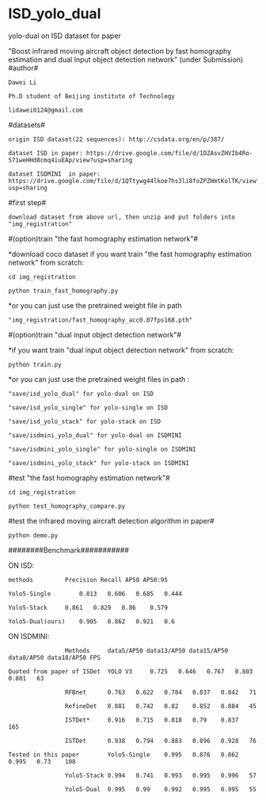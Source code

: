 # ISD_yolo_dual

yolo-dual on ISD dataset for paper 

"Boost infrared moving aircraft object detection by fast homography estimation and dual Input object detection network" (under Submission)
#author#

	Dawei Li
	
	Ph.D student of Beijing institute of Technolegy
	
	lidawei0124@gmail.com

#datasets#

	origin ISD dataset(22 sequences): http://csdata.org/en/p/387/

	dataset ISD in paper: https://drive.google.com/file/d/1DZAsvZHVIb4Ro-571weHHd8cmq4iuEAp/view?usp=sharing

	dataset ISDMINI  in paper: https://drive.google.com/file/d/1QTtywg44lkoe7hs3li8foZPZHmtKolTK/view?usp=sharing


#first step#

	download dataset from above url, then unzip and put folders into "img_registration"


#(option)train "the fast homography estimation network"#

*download coco dataset if you want train "the fast homography estimation network" from scratch:

	cd img_registration

	python train_fast_homography.py

*or you can just use the pretrained weight file in path

	"img_registration/fast_homography_acc0.07fps168.pth"


#(option)train "dual input object detection network"#

*if you want train "dual input object detection network" from scratch:

	python train.py

*or you can just use the pretrained weight files in path :

	"save/isd_yolo_dual" for yolo-dual on ISD

	"save/isd_yolo_single" for yolo-single on ISD

	"save/isd_yolo_stack" for yolo-stack on ISD

	"save/isdmini_yolo_dual" for yolo-dual on ISDMINI

	"save/isdmini_yolo_single" for yolo-single on ISDMINI

	"save/isdmini_yolo_stack" for yolo-stack on ISDMINI


#test "the fast homography estimation network"#

	cd img_registration

	python test_homography_compare.py


#test the infrared moving aircraft detection algorithm in paper#

	python demo.py

########Benchmark###########

ON ISD:


	methods			Precision Recall AP50 AP50:95

	Yolo5-Single		0.813	0.606	0.685	0.444

	Yolo5-Stack		0.861	0.829	0.86	0.579

	Yolo5-Dual(ours)	0.905	0.862	0.921	0.6


ON ISDMINI:


					Methods     data5/AP50 data13/AP50 data15/AP50 data8/AP50 data18/AP50 FPS
							
	Quoted from paper of ISDet	YOLO V3		0.725	0.646	0.767	0.803	0.801	63

					RFBnet		0.763	0.622	0.784	0.837	0.842	71

					RefineDet	0.881	0.742	0.82	0.852	0.884	45

					ISTDet*		0.916	0.715	0.818	0.79	0.837	165

					ISTDet		0.938	0.794	0.883	0.896	0.928	76

	Tested in this paper		Yolo5-Single	0.995	0.876	0.862	0.995	0.73	108

					Yolo5-Stack	0.994	0.741	0.993	0.995	0.996	57

					Yolo5-Dual	0.995	0.99	0.992	0.995	0.995	55
